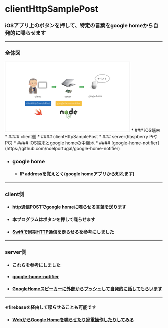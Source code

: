 # clientHttpSamplePost

### iOSアプリ上のボタンを押して、特定の言葉をgoogle homeから自発的に喋らせます
---
### 全体図
<img src="https://github.com/heroccccc/clientHttpSamplePost/blob/master/images/system1.png" width="400" />
* ###  iOS端末
  * ####  client側
  * ####  clientHttpSamplePost
* ###  server(Raspberry PiやPC)
  * ####  iOS端末とgoogle homeの中継地
  * ####  [google-home-notifier](https://github.com/noelportugal/google-home-notifier)

* ###  google home
  * ####  IP addressを覚えとく(google homeアプリから知れます)
---
### client側
* #### http通信POSTでgoogle homeに喋らせる言葉を送ります
* #### 本プログラムはボタンを押して喋らせます
* #### [Swiftで同期HTTP通信を走らせる](https://53ningen.com/synchronous-http-request-swift/)を参考にしました
---
### server側
* ####  これらを参考にしました
* ####  [google-home-notifier](https://github.com/noelportugal/google-home-notifier)
* ####  [GoogleHomeスピーカーに外部からプッシュして自発的に話してもらいます](https://qiita.com/azipinsyan/items/db4606aaa51426ac8dac)
---
#### ※firebaseを経由して喋らせることも可能です
  * ####  [WebからGoogle Homeを喋らせたり家電操作したりしてみる](https://qiita.com/miso_develop/items/09fcce17162db49dec55)

